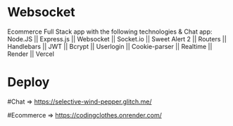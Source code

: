 # Websocket
Ecommerce Full Stack app with the following technologies & Chat app:
Node.JS || Express.js || Websocket || Socket.io || Sweet Alert 2 || Routers || Handlebars || JWT || Bcrypt || Userlogin || Cookie-parser || Realtime || Render || Vercel 


# Deploy

#Chat => https://selective-wind-pepper.glitch.me/

#Ecommerce => https://codingclothes.onrender.com/
